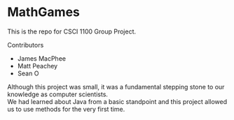 # MathGames
This is the repo for CSCI 1100 Group Project.

Contributors
- James MacPhee
- Matt Peachey
- Sean O

Although this project was small, it was a fundamental stepping stone to our knowledge as computer scientists.  
We had learned about Java from a basic standpoint and this project allowed us to use methods for the very first time.
